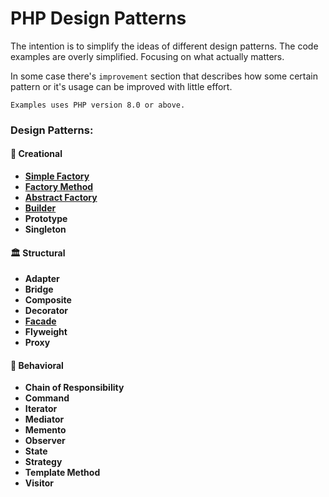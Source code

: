 # PHP Design Patterns
The intention is to simplify the ideas of different design patterns. The code examples are overly simplified. Focusing on what actually matters.

In some case there's `improvement` section that describes how some certain pattern or it's usage can be improved with little effort.

`Examples uses PHP version 8.0 or above.`

### Design Patterns:
#### 🍎 Creational
* [**Simple Factory**](./creational/simple-factory.md)
* [**Factory Method**](./creational/factory-method.md)
* [**Abstract Factory**](./creational/abstract-factory.md)
* [**Builder**](./creational/builder.md)
* **Prototype**
* **Singleton**

#### 🏛️ Structural
* **Adapter**
* **Bridge**
* **Composite**
* **Decorator**
* [**Facade**](./structural/facade.md)
* **Flyweight**
* **Proxy**

#### 🤝 Behavioral
* **Chain of Responsibility**
* **Command**
* **Iterator**
* **Mediator**
* **Memento**
* **Observer**
* **State**
* **Strategy**
* **Template Method**
* **Visitor**
